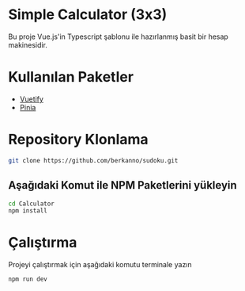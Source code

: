 # Simple Calculator (3x3)

Bu proje Vue.js'in Typescript şablonu ile hazırlanmış basit bir hesap makinesidir.

# Kullanılan Paketler

- [Vuetify](https://vuetifyjs.com/en/)
- [Pinia](https://pinia.vuejs.org/)

# Repository Klonlama

```bash
git clone https://github.com/berkanno/sudoku.git
```

## Aşağıdaki Komut ile NPM Paketlerini yükleyin

```bash
cd Calculator
npm install
```

# Çalıştırma

Projeyi çalıştırmak için aşağıdaki komutu terminale yazın

```bash
npm run dev
```

